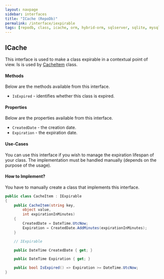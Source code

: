 ```yaml
---
layout: navpage
sidebar: interfaces
title: "ICache (RepoDb)"
permalink: /interface/iexpirable
tags: [repodb, class, icache, orm, hybrid-orm, sqlserver, sqlite, mysql, postgresql]
---
```


## ICache

This interface is used to make a class expirable in a contextual point of view. Is is used by [CacheItem](/class/cacheitem) class.

#### Methods

Below are the methods available from this interface.

- `IsExpired` - identifies whether this class is expired.

#### Properties

Below are the properties available from this interface.

- `CreatedDate` - the creation date.
- `Expiration` - the expiration date.

#### Use-Cases

You can use this interface if you wish to manage the expiration lifespan of your class. The implementation must be handled manually (depends on the purpose of the usage).

#### How to Implement?

You have to manually create a class that implements this interface.

```csharp
public class CacheItem : IExpirable
{
    public CacheItem(string key,
        object value,
        int expirationInMinutes)
    {
        CreatedDate = DateTime.UtcNow;
        Expiration = CreatedDate.AddMinutes(expirationInMinutes);
    }

    // IExpirable

    public DateTime CreatedDate { get; }

    public DateTime Expiration { get; }

    public bool IsExpired() => Expiration >= DateTime.UtcNow;
}
```